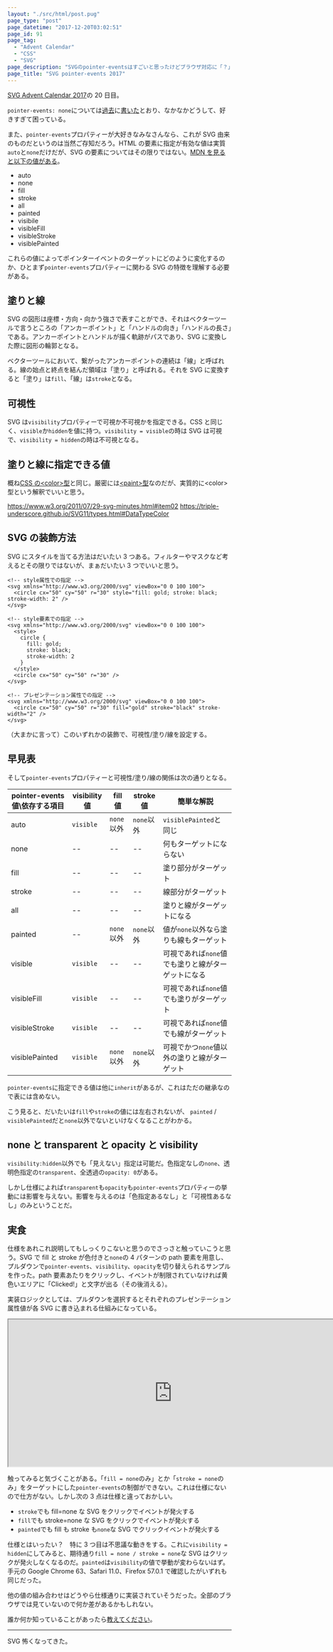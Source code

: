 ```yaml
---
layout: "./src/html/post.pug"
page_type: "post"
page_datetime: "2017-12-20T03:02:51"
page_id: 91
page_tag:
  - "Advent Calendar"
  - "CSS"
  - "SVG"
page_description: "SVGのpointer-eventsはすごいと思ったけどブラウザ対応に「？」がある"
page_title: "SVG pointer-events 2017"
---
```


[SVG Advent Calendar 2017](https://adventar.org/calendars/2475)の 20 日目。

`pointer-events: none`については[過去](http://dskd.jp/archives/7.html)に[書いた](http://dskd.jp/archives/85.html)とおり、なかなかどうして、好きすぎて困っている。

また、`pointer-events`プロパティーが大好きなみなさんなら、これが SVG 由来のものだというのは当然ご存知だろう。HTML の要素に指定が有効な値は実質`auto`と`none`だけだが、SVG の要素についてはその限りではない。[MDN を見ると以下の値がある](https://developer.mozilla.org/ja/docs/Web/CSS/pointer-events)。

- auto
- none
- fill
- stroke
- all
- painted
- visibile
- visibleFill
- visibleStroke
- visiblePainted

これらの値によってポインターイベントのターゲットにどのように変化するのか、ひとまず`pointer-events`プロパティーに関わる SVG の特徴を理解する必要がある。

## 塗りと線

SVG の図形は座標・方向・向かう強さで表すことができ、それはベクターツールで言うところの「アンカーポイント」と「ハンドルの向き」「ハンドルの長さ」である。アンカーポイントとハンドルが描く軌跡がパスであり、SVG に変換した際に図形の輪郭となる。

ベクターツールにおいて、繋がったアンカーポイントの連続は「線」と呼ばれる。線の始点と終点を結んだ領域は「塗り」と呼ばれる。それを SVG に変換すると「塗り」は`fill`、「線」は`stroke`となる。

## 可視性

SVG は`visibility`プロパティーで可視か不可視かを指定できる。CSS と同じく、`visible`か`hidden`を値に持つ。`visibility = visible`の時は SVG は可視で、`visibility = hidden`の時は不可視となる。

## 塗りと線に指定できる値

概ね[CSS の&lt;color&gt;型](https://www.w3.org/TR/css3-color/#valuea-def-color)と同じ。厳密には[&lt;paint&gt;型](https://www.w3.org/TR/SVG2/painting.html#SpecifyingPaint)なのだが、実質的に&lt;color&gt;型という解釈でいいと思う。

https://www.w3.org/2011/07/29-svg-minutes.html#item02
https://triple-underscore.github.io/SVG11/types.html#DataTypeColor

## SVG の装飾方法

SVG にスタイルを当てる方法はだいたい 3 つある。フィルターやマスクなど考えるとその限りではないが、まぁだいたい 3 つでいいと思う。

```
<!-- style属性での指定 -->
<svg xmlns="http://www.w3.org/2000/svg" viewBox="0 0 100 100">
  <circle cx="50" cy="50" r="30" style="fill: gold; stroke: black; stroke-width: 2" />
</svg>
```

```
<!-- style要素での指定 -->
<svg xmlns="http://www.w3.org/2000/svg" viewBox="0 0 100 100">
  <style>
    circle {
      fill: gold;
      stroke: black;
      stroke-width: 2
    }
  </style>
  <circle cx="50" cy="50" r="30" />
</svg>
```

```
<!-- プレゼンテーション属性での指定 -->
<svg xmlns="http://www.w3.org/2000/svg" viewBox="0 0 100 100">
  <circle cx="50" cy="50" r="30" fill="gold" stroke="black" stroke-width="2" />
</svg>
```

（大まかに言って）このいずれかの装飾で、可視性/塗り/線を設定する。

## 早見表

そして`pointer-events`プロパティーと可視性/塗り/線の関係は次の通りとなる。

| pointer-events 値\依存する項目 | visibility 値 | fill 値    | stroke 値  | 簡単な解説                                         |
| ------------------------------ | ------------- | ---------- | ---------- | -------------------------------------------------- |
| auto                           | `visible`     | `none`以外 | `none`以外 | `visiblePainted`と同じ                             |
| none                           | --            | --         | --         | 何もターゲットにならない                           |
| fill                           | --            | --         | --         | 塗り部分がターゲット                               |
| stroke                         | --            | --         | --         | 線部分がターゲット                                 |
| all                            | --            | --         | --         | 塗りと線がターゲットになる                         |
| painted                        | --            | `none`以外 | `none`以外 | 値が`none`以外なら塗りも線もターゲット             |
| visible                        | `visible`     | --         | --         | 可視であれば`none`値でも塗りと線がターゲットになる |
| visibleFill                    | `visible`     | --         | --         | 可視であれば`none`値でも塗りがターゲット           |
| visibleStroke                  | `visible`     | --         | --         | 可視であれば`none`値でも線がターゲット             |
| visiblePainted                 | `visible`     | `none`以外 | `none`以外 | 可視でかつ`none`値以外の塗りと線がターゲット       |

`pointer-events`に指定できる値は他に`inherit`があるが、これはただの継承なので表には含めない。

こう見ると、だいたいは`fill`や`stroke`の値には左右されないが、 `painted` / `visiblePainted`だと`none`以外でないといけなくなることがわかる。

## none と transparent と opacity と visibility

`visibility:hidden`以外でも「見えない」指定は可能だ。色指定なしの`none`、透明色指定の`transparent`、全透過の`opacity: 0`がある。

しかし仕様によれば`transparent`も`opacity`も`pointer-events`プロパティーの挙動には影響を与えない。影響を与えるのは「色指定あるなし」と「可視性あるなし」のみということだ。

## 実食

仕様をあれこれ説明してもしっくりこないと思うのでさっさと触っていこうと思う。SVG で fill と stroke が色付きと`none`の 4 パターンの path 要素を用意し、プルダウンで`pointer-events`、`visibility`、`opacity`を切り替えられるサンプルを作った。path 要素あたりをクリックし、イベントが制限されていなければ黄色いエリアに「Clicked!」と文字が出る（その後消える）。

実装ロジックとしては、プルダウンを選択するとそれぞれのプレゼンテーション属性値が各 SVG に書き込まれる仕組みになっている。

<iframe width="736" height="330" src="https://jsfiddle.net/maumqdrv/1/embedded/result,html,css,js/" allowfullscreen="allowfullscreen"></iframe>

触ってみると気づくことがある。「`fill = none`のみ」とか「`stroke = none`のみ」をターゲットにした`pointer-events`の制御ができない。これは仕様にないので仕方がない。しかし次の 3 点は仕様と違っておかしい。

- `stroke`でも fill=none な SVG をクリックでイベントが発火する
- `fill`でも stroke=none な SVG をクリックでイベントが発火する
- `painted`でも fill も stroke も`none`な SVG でクリックイベントが発火する

仕様とはいったい？　特に 3 つ目は不思議な動きをする。これに`visibility = hidden`にしてみると、期待通り`fill = none / stroke = none`な SVG はクリックが発火しなくなるのだ。`painted`は`visibility`の値で挙動が変わらないはず。手元の Google Chrome 63、Safari 11.0、Firefox 57.0.1 で確認したがいずれも同じだった。

他の値の組み合わせはどうやら仕様通りに実装されていそうだった。全部のブラウザでは見ていないので何か差があるかもしれない。

誰か何か知っていることがあったら[教えてください](https://twitter.com/otiext)。

---

SVG 怖くなってきた。
